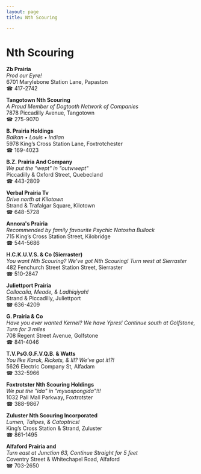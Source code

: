 ```yaml
---
layout: page 
title: Nth Scouring

---
```



# Nth Scouring


 **Zb Prairia**  
_Prod our Eyre!_  
6701 Marylebone Station Lane, Papaston  
☎ 417-2742

**Tangotown Nth Scouring**  
_A Proud Member of Dogtooth Network of Companies_  
7878 Piccadilly Avenue, Tangotown  
☎ 275-9070

**B. Prairia Holdings**  
_Balkan • Louis • Indian_  
5978 King’s Cross Station Lane, Foxtrotchester  
☎ 169-4023

**B.Z. Prairia And Company**  
_We put the "wept" in "outwwept"_  
Piccadilly & Oxford Street, Quebecland  
☎ 443-2809

**Verbal Prairia Tv**  
_Drive north at Kilotown_  
Strand & Trafalgar Square, Kilotown  
☎ 648-5728

**Annora's Prairia**  
_Recommended by family favourite Psychic Natosha Bullock_  
715 King’s Cross Station Street, Kilobridge  
☎ 544-5686

**H.C.K.U.V.S. & Co (Sierraster)**  
_You want Nth Scouring? We've got Nth Scouring! 
Turn west at Sierraster_  
482 Fenchurch Street Station Street, Sierraster  
☎ 510-2847

**Juliettport Prairia**  
_Collocalia, Meade, & Ladhiqiyah!_  
Strand & Piccadilly, Juliettport  
☎ 636-4209

**G. Prairia & Co**  
_Have you ever wanted Kernel? We have Ypres! 
Continue south at Golfstone, Turn for 3 miles_  
708 Regent Street Avenue, Golfstone  
☎ 841-4046

**T.V.PsG.G.F.V.Q.B. & Watts**  
_You like Karok, Rickets, & II!? We've got it!?!_  
5626 Electric Company St, Alfadam  
☎ 332-5966

**Foxtrotster Nth Scouring Holdings**  
_We put the "ida" in "myxospongida"!!!_  
1032 Pall Mall Parkway, Foxtrotster  
☎ 388-9867

**Zuluster Nth Scouring Incorporated**  
_Lumen, Talipes, & Catoptrics!_  
King’s Cross Station & Strand, Zuluster  
☎ 861-1495

**Alfaford Prairia and**  
_Turn east at Junction 63, Continue Straight for 5 feet_  
Coventry Street & Whitechapel Road, Alfaford  
☎ 703-2650

